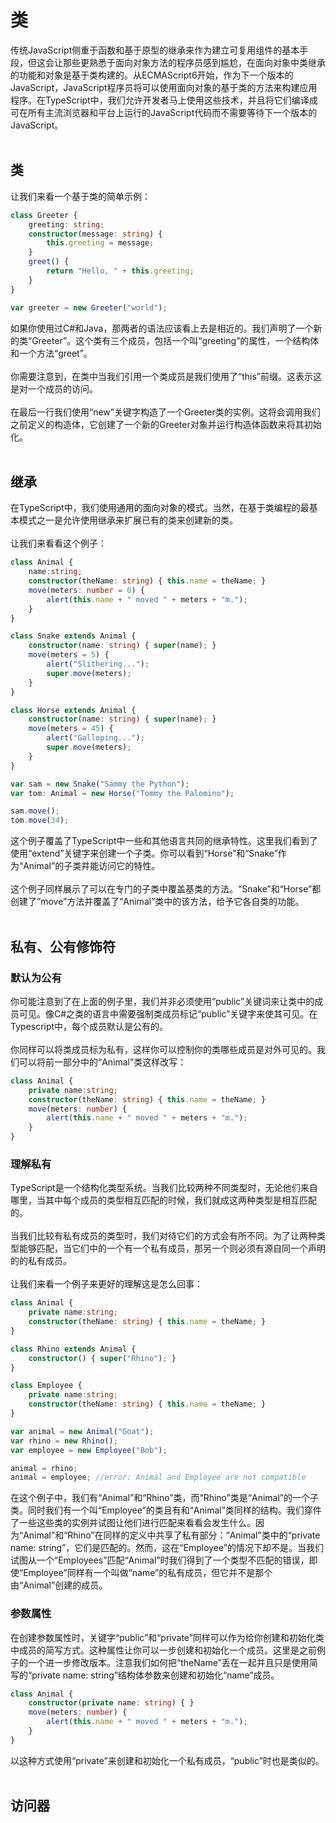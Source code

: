 # 类
传统JavaScript侧重于函数和基于原型的继承来作为建立可复用组件的基本手段，但这会让那些更熟悉于面向对象方法的程序员感到尴尬，在面向对象中类继承的功能和对象是基于类构建的。从ECMAScript6开始，作为下一个版本的JavaScript，JavaScript程序员将可以使用面向对象的基于类的方法来构建应用程序。在TypeScript中，我们允许开发者马上使用这些技术，并且将它们编译成可在所有主流浏览器和平台上运行的JavaScript代码而不需要等待下一个版本的JavaScript。
<br><br>
## 类
让我们来看一个基于类的简单示例：
```TypeScript
class Greeter {
    greeting: string;
    constructor(message: string) {
        this.greeting = message;
    }
    greet() {
        return "Hello, " + this.greeting;
    }
}

var greeter = new Greeter("world");
```
如果你使用过C#和Java，那两者的语法应该看上去是相近的。我们声明了一个新的类“Greeter”。这个类有三个成员，包括一个叫“greeting”的属性，一个结构体和一个方法“greet”。
<br><br>
你需要注意到，在类中当我们引用一个类成员是我们使用了“this”前缀。这表示这是对一个成员的访问。
<br><br>
在最后一行我们使用“new”关键字构造了一个Greeter类的实例。这将会调用我们之前定义的构造体，它创建了一个新的Greeter对象并运行构造体函数来将其初始化。
<br><br>
## 继承
在TypeScript中，我们使用通用的面向对象的模式。当然，在基于类编程的最基本模式之一是允许使用继承来扩展已有的类来创建新的类。
<br><br>
让我们来看看这个例子：
```TypeScript
class Animal {
    name:string;
    constructor(theName: string) { this.name = theName; }
    move(meters: number = 0) {
        alert(this.name + " moved " + meters + "m.");
    }
}

class Snake extends Animal {
    constructor(name: string) { super(name); }
    move(meters = 5) {
        alert("Slithering...");
        super.move(meters);
    }
}

class Horse extends Animal {
    constructor(name: string) { super(name); }
    move(meters = 45) {
        alert("Galloping...");
        super.move(meters);
    }
}

var sam = new Snake("Sammy the Python");
var tom: Animal = new Horse("Tommy the Palomino");

sam.move();
tom.move(34);
```
这个例子覆盖了TypeScript中一些和其他语言共同的继承特性。这里我们看到了使用“extend”关键字来创建一个子类。你可以看到“Horse”和“Snake”作为“Animal”的子类并能访问它的特性。
<br><br>
这个例子同样展示了可以在专门的子类中覆盖基类的方法。“Snake”和“Horse”都创建了“move”方法并覆盖了“Animal”类中的该方法，给予它各自类的功能。
<br><br>
## 私有、公有修饰符
### 默认为公有
你可能注意到了在上面的例子里，我们并非必须使用“public”关键词来让类中的成员可见。像C#之类的语言中需要强制类成员标记“public”关键字来使其可见。在Typescript中，每个成员默认是公有的。
<br><br>
你同样可以将类成员标为私有，这样你可以控制你的类哪些成员是对外可见的。我们可以将前一部分中的“Animal”类这样改写：
```TypeScript
class Animal {
    private name:string;
    constructor(theName: string) { this.name = theName; }
    move(meters: number) {
        alert(this.name + " moved " + meters + "m.");
    }
}
```
### 理解私有
TypeScript是一个结构化类型系统。当我们比较两种不同类型时，无论他们来自哪里，当其中每个成员的类型相互匹配的时候，我们就成这两种类型是相互匹配的。
<br><br>
当我们比较有私有成员的类型时，我们对待它们的方式会有所不同。为了让两种类型能够匹配，当它们中的一个有一个私有成员，那另一个则必须有源自同一个声明的的私有成员。
<br><br>
让我们来看一个例子来更好的理解这是怎么回事：
```TypeScript
class Animal {
    private name:string;
    constructor(theName: string) { this.name = theName; }
}

class Rhino extends Animal {
	constructor() { super("Rhino"); }
}

class Employee {
    private name:string;
    constructor(theName: string) { this.name = theName; }	
}

var animal = new Animal("Goat");
var rhino = new Rhino();
var employee = new Employee("Bob");

animal = rhino;
animal = employee; //error: Animal and Employee are not compatible
```
在这个例子中，我们有“Animal”和“Rhino”类，而“Rhino”类是“Animal”的一个子类。同时我们有一个叫“Employee”的类且有和“Animal”类同样的结构。我们穿件了一些这些类的实例并试图让他们进行匹配来看看会发生什么。因为“Animal”和“Rhino”在同样的定义中共享了私有部分：“Animal”类中的“private name: string”，它们是匹配的。然而，这在“Employee”的情况下却不是。当我们试图从一个“Employees”匹配“Animal”时我们得到了一个类型不匹配的错误，即使“Employee”同样有一个叫做“name”的私有成员，但它并不是那个由“Animal”创建的成员。
### 参数属性
在创建参数属性时，关键字“public”和“private”同样可以作为给你创建和初始化类中成员的简写方式。这种属性让你可以一步创建和初始化一个成员。这里是之前例子的一个进一步修改版本。注意我们如何把“theName”丢在一起并且只是使用简写的“private name: string”结构体参数来创建和初始化“name”成员。
```TypeScript
class Animal {
    constructor(private name: string) { }
    move(meters: number) {
        alert(this.name + " moved " + meters + "m.");
    }
}
```
以这种方式使用“private”来创建和初始化一个私有成员，“public”时也是类似的。
<br><br>
## 访问器
